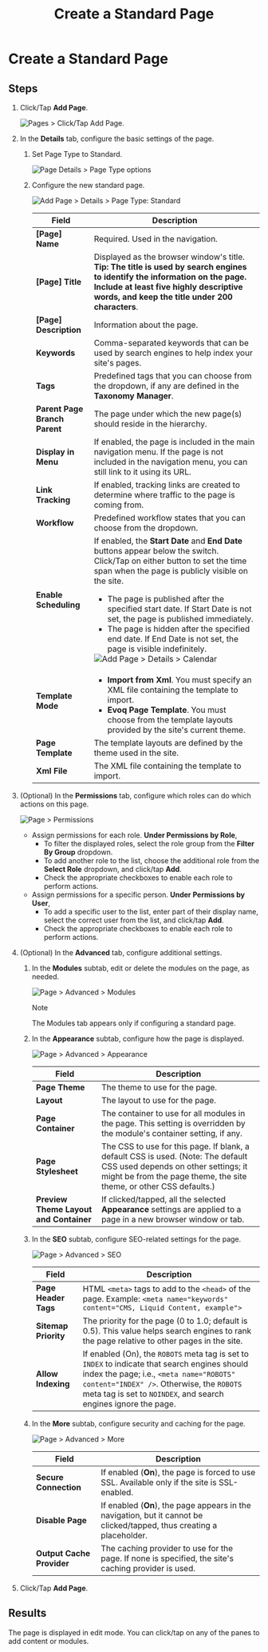 ﻿---
uid: common-create-single-page-standard
topic: create-single-page-standard
locale: en
title: Create a Standard Page
dnneditions: Evoq Content,Evoq Engage
dnnversion: 09.02.00
---

# Create a Standard Page

## Steps

1.  Click/Tap **Add Page**.
    
      
    
    ![Pages > Click/Tap Add Page.](/images/scr-pb-Pages-AddSinglePage-E90.png)
    
      
    
2.  In the **Details** tab, configure the basic settings of the page.
    1.  Set Page Type to Standard.
        
        ![Page Details > Page Type options](/images/scr-pb-PageSettings-Details-PageType-E91.png)
        
    2.  Configure the new standard page.
        
          
        
        ![Add Page > Details > Page Type: Standard](/images/scr-pb-AddSinglePage-Details-Standard-E91.png)
        
          
        
        |**Field**|**Description**|
        |---|---| 
        |**\[Page\] Name**|Required. Used in the navigation.|
        |**\[Page\] Title**|Displayed as the browser window's title.<br /><strong>Tip: The title is used by search engines to identify the information on the page. Include at least five highly descriptive words, and keep the title under 200 characters</strong>.|
        |**\[Page\] Description**|Information about the page.|
        |**Keywords**|Comma-separated keywords that can be used by search engines to help index your site's pages.|
        |**Tags**|Predefined tags that you can choose from the dropdown, if any are defined in the **Taxonomy Manager**.|
        |**Parent Page<br />Branch Parent**|The page under which the new page(s) should reside in the hierarchy.|
        |**Display in Menu**|If enabled, the page is included in the main navigation menu. If the page is not included in the navigation menu, you can still link to it using its URL.|
        |**Link Tracking**|If enabled, tracking links are created to determine where traffic to the page is coming from.|
        |**Workflow**|Predefined workflow states that you can choose from the dropdown.|
        |**Enable Scheduling**|If enabled, the **Start Date** and **End Date** buttons appear below the switch. Click/Tap on either button to set the time span when the page is publicly visible on the site.<ul><li>The page is published after the specified start date. If Start Date is not set, the page is published immediately.</li><li>The page is hidden after the specified end date. If End Date is not set, the page is visible indefinitely.</li></ul>![Add Page > Details > Calendar](/images/scr-pb-AddPage-Details-Calendar.png)|
        |**Template Mode**|<ul><li><strong>Import from Xml</strong>. You must specify an XML file containing the template to import.</li><li><strong>Evoq Page Template</strong>. You must choose from the template layouts provided by the site's current theme.|
        |**Page Template**|The template layouts are defined by the theme used in the site.|
        |**Xml File**|The XML file containing the template to import.|
        
3.  (Optional) In the **Permissions** tab, configure which roles can do which actions on this page.
    
      
    
    ![Page > Permissions](/images/scr-pb-Page-Permissions-E91.png)
    
      
    
    *   Assign permissions for each role. **Under Permissions by Role**,
        *   To filter the displayed roles, select the role group from the **Filter By Group** dropdown.
        *   To add another role to the list, choose the additional role from the **Select Role** dropdown, and click/tap **Add**.
        *   Check the appropriate checkboxes to enable each role to perform actions.
    *   Assign permissions for a specific person. **Under Permissions by User**,
        *   To add a specific user to the list, enter part of their display name, select the correct user from the list, and click/tap **Add**.
        *   Check the appropriate checkboxes to enable each role to perform actions.
    
4.  (Optional) In the **Advanced** tab, configure additional settings.
    1.  In the **Modules** subtab, edit or delete the modules on the page, as needed.
        
          
        
        ![Page > Advanced > Modules](/images/scr-pb-Page-Advanced-Modules-E91.png)
        
          
        > [!NOTE]
        > The Modules tab appears only if configuring a standard page.
        
    2.  In the **Appearance** subtab, configure how the page is displayed.
        
          
        
        ![Page > Advanced > Appearance](/images/scr-pb-Page-Advanced-Appearance-E91.png)
        
          
        
        |**Field**|**Description**|
        |---|---|
        |**Page Theme**|The theme to use for the page.|
        |**Layout**|The layout to use for the page.|
        |**Page Container**|The container to use for all modules in the page. This setting is overridden by the module's container setting, if any.|
        |**Page Stylesheet**|The CSS to use for this page. If blank, a default CSS is used. (Note: The default CSS used depends on other settings; it might be from the page theme, the site theme, or other CSS defaults.)|
        |**Preview Theme Layout and Container**|If clicked/tapped, all the selected **Appearance** settings are applied to a page in a new browser window or tab.|
        
    3.  In the **SEO** subtab, configure SEO-related settings for the page.
        
          
        
        ![Page > Advanced > SEO](/images/scr-pb-Page-Advanced-SEO-E91.png)
        
          
        
        |**Field**|**Description**|
        |---|---|
        |**Page Header Tags**|HTML `<meta>` tags to add to the `<head>` of the page. Example: `<meta name="keywords" content="CMS, Liquid Content, example">`|
        |**Sitemap Priority**|The priority for the page (0 to 1.0; default is 0.5). This value helps search engines to rank the page relative to other pages in the site.|
        |**Allow Indexing**|If enabled (On), the `ROBOTS` meta tag is set to `INDEX` to indicate that search engines should index the page; i.e., `<meta name="ROBOTS" content="INDEX" />`. Otherwise, the `ROBOTS` meta tag is set to `NOINDEX`, and search engines ignore the page.|
        
    4.  In the **More** subtab, configure security and caching for the page.
        
          
        
        ![Page > Advanced > More](/images/scr-pb-Page-Advanced-More-E91.png)
        
          
        
        |**Field**|**Description**|
        |---|---|
        |**Secure Connection**|If enabled (**On**), the page is forced to use SSL. Available only if the site is SSL-enabled.|
        |**Disable Page**|If enabled (**On**), the page appears in the navigation, but it cannot be clicked/tapped, thus creating a placeholder.|
        |**Output Cache Provider**|The caching provider to use for the page. If none is specified, the site's caching provider is used.|
        
5.  Click/Tap **Add Page**.

## Results

The page is displayed in edit mode. You can click/tap on any of the panes to add content or modules.
